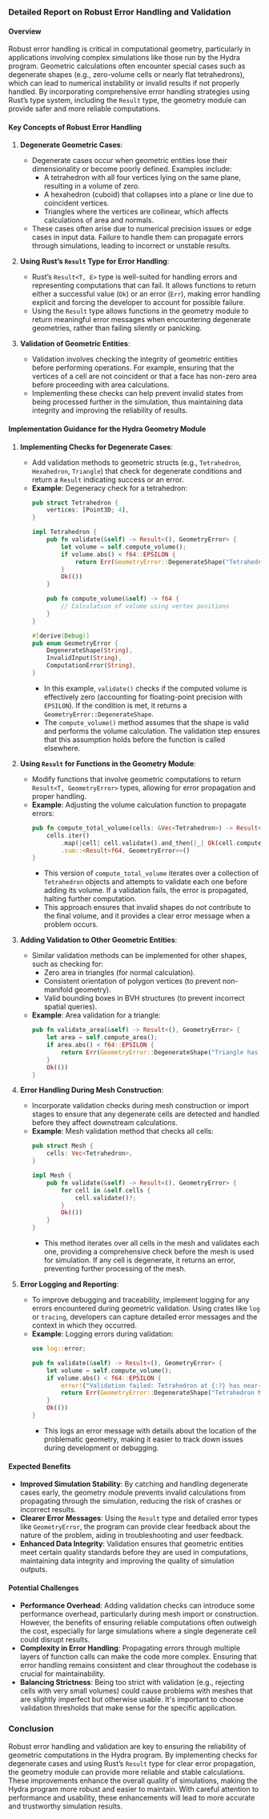 ### Detailed Report on Robust Error Handling and Validation

#### Overview
Robust error handling is critical in computational geometry, particularly in applications involving complex simulations like those run by the Hydra program. Geometric calculations often encounter special cases such as degenerate shapes (e.g., zero-volume cells or nearly flat tetrahedrons), which can lead to numerical instability or invalid results if not properly handled. By incorporating comprehensive error handling strategies using Rust’s type system, including the `Result` type, the geometry module can provide safer and more reliable computations.

#### Key Concepts of Robust Error Handling
1. **Degenerate Geometric Cases**:
   - Degenerate cases occur when geometric entities lose their dimensionality or become poorly defined. Examples include:
     - A tetrahedron with all four vertices lying on the same plane, resulting in a volume of zero.
     - A hexahedron (cuboid) that collapses into a plane or line due to coincident vertices.
     - Triangles where the vertices are collinear, which affects calculations of area and normals.
   - These cases often arise due to numerical precision issues or edge cases in input data. Failure to handle them can propagate errors through simulations, leading to incorrect or unstable results.

2. **Using Rust’s `Result` Type for Error Handling**:
   - Rust’s `Result<T, E>` type is well-suited for handling errors and representing computations that can fail. It allows functions to return either a successful value (`Ok`) or an error (`Err`), making error handling explicit and forcing the developer to account for possible failure.
   - Using the `Result` type allows functions in the geometry module to return meaningful error messages when encountering degenerate geometries, rather than failing silently or panicking.

3. **Validation of Geometric Entities**:
   - Validation involves checking the integrity of geometric entities before performing operations. For example, ensuring that the vertices of a cell are not coincident or that a face has non-zero area before proceeding with area calculations.
   - Implementing these checks can help prevent invalid states from being processed further in the simulation, thus maintaining data integrity and improving the reliability of results.

#### Implementation Guidance for the Hydra Geometry Module

1. **Implementing Checks for Degenerate Cases**:
   - Add validation methods to geometric structs (e.g., `Tetrahedron`, `Hexahedron`, `Triangle`) that check for degenerate conditions and return a `Result` indicating success or an error.
   - **Example**: Degeneracy check for a tetrahedron:
     ```rust
     pub struct Tetrahedron {
         vertices: [Point3D; 4],
     }

     impl Tetrahedron {
         pub fn validate(&self) -> Result<(), GeometryError> {
             let volume = self.compute_volume();
             if volume.abs() < f64::EPSILON {
                 return Err(GeometryError::DegenerateShape("Tetrahedron has near-zero volume".into()));
             }
             Ok(())
         }

         pub fn compute_volume(&self) -> f64 {
             // Calculation of volume using vertex positions
         }
     }

     #[derive(Debug)]
     pub enum GeometryError {
         DegenerateShape(String),
         InvalidInput(String),
         ComputationError(String),
     }
     ```
     - In this example, `validate()` checks if the computed volume is effectively zero (accounting for floating-point precision with `EPSILON`). If the condition is met, it returns a `GeometryError::DegenerateShape`.
     - The `compute_volume()` method assumes that the shape is valid and performs the volume calculation. The validation step ensures that this assumption holds before the function is called elsewhere.

2. **Using `Result` for Functions in the Geometry Module**:
   - Modify functions that involve geometric computations to return `Result<T, GeometryError>` types, allowing for error propagation and proper handling.
   - **Example**: Adjusting the volume calculation function to propagate errors:
     ```rust
     pub fn compute_total_volume(cells: &Vec<Tetrahedron>) -> Result<f64, GeometryError> {
         cells.iter()
             .map(|cell| cell.validate().and_then(|_| Ok(cell.compute_volume())))
             .sum::<Result<f64, GeometryError>>()
     }
     ```
     - This version of `compute_total_volume` iterates over a collection of `Tetrahedron` objects and attempts to validate each one before adding its volume. If a validation fails, the error is propagated, halting further computation.
     - This approach ensures that invalid shapes do not contribute to the final volume, and it provides a clear error message when a problem occurs.

3. **Adding Validation to Other Geometric Entities**:
   - Similar validation methods can be implemented for other shapes, such as checking for:
     - Zero area in triangles (for normal calculation).
     - Consistent orientation of polygon vertices (to prevent non-manifold geometry).
     - Valid bounding boxes in BVH structures (to prevent incorrect spatial queries).
   - **Example**: Area validation for a triangle:
     ```rust
     pub fn validate_area(&self) -> Result<(), GeometryError> {
         let area = self.compute_area();
         if area.abs() < f64::EPSILON {
             return Err(GeometryError::DegenerateShape("Triangle has near-zero area".into()));
         }
         Ok(())
     }
     ```

4. **Error Handling During Mesh Construction**:
   - Incorporate validation checks during mesh construction or import stages to ensure that any degenerate cells are detected and handled before they affect downstream calculations.
   - **Example**: Mesh validation method that checks all cells:
     ```rust
     pub struct Mesh {
         cells: Vec<Tetrahedron>,
     }

     impl Mesh {
         pub fn validate(&self) -> Result<(), GeometryError> {
             for cell in &self.cells {
                 cell.validate()?;
             }
             Ok(())
         }
     }
     ```
     - This method iterates over all cells in the mesh and validates each one, providing a comprehensive check before the mesh is used for simulation. If any cell is degenerate, it returns an error, preventing further processing of the mesh.

5. **Error Logging and Reporting**:
   - To improve debugging and traceability, implement logging for any errors encountered during geometric validation. Using crates like `log` or `tracing`, developers can capture detailed error messages and the context in which they occurred.
   - **Example**: Logging errors during validation:
     ```rust
     use log::error;

     pub fn validate(&self) -> Result<(), GeometryError> {
         let volume = self.compute_volume();
         if volume.abs() < f64::EPSILON {
             error!("Validation failed: Tetrahedron at {:?} has near-zero volume", self.vertices);
             return Err(GeometryError::DegenerateShape("Tetrahedron has near-zero volume".into()));
         }
         Ok(())
     }
     ```
     - This logs an error message with details about the location of the problematic geometry, making it easier to track down issues during development or debugging.

#### Expected Benefits
- **Improved Simulation Stability**: By catching and handling degenerate cases early, the geometry module prevents invalid calculations from propagating through the simulation, reducing the risk of crashes or incorrect results.
- **Clearer Error Messages**: Using the `Result` type and detailed error types like `GeometryError`, the program can provide clear feedback about the nature of the problem, aiding in troubleshooting and user feedback.
- **Enhanced Data Integrity**: Validation ensures that geometric entities meet certain quality standards before they are used in computations, maintaining data integrity and improving the quality of simulation outputs.

#### Potential Challenges
- **Performance Overhead**: Adding validation checks can introduce some performance overhead, particularly during mesh import or construction. However, the benefits of ensuring reliable computations often outweigh the cost, especially for large simulations where a single degenerate cell could disrupt results.
- **Complexity in Error Handling**: Propagating errors through multiple layers of function calls can make the code more complex. Ensuring that error handling remains consistent and clear throughout the codebase is crucial for maintainability.
- **Balancing Strictness**: Being too strict with validation (e.g., rejecting cells with very small volumes) could cause problems with meshes that are slightly imperfect but otherwise usable. It's important to choose validation thresholds that make sense for the specific application.

### Conclusion
Robust error handling and validation are key to ensuring the reliability of geometric computations in the Hydra program. By implementing checks for degenerate cases and using Rust’s `Result` type for clear error propagation, the geometry module can provide more reliable and stable calculations. These improvements enhance the overall quality of simulations, making the Hydra program more robust and easier to maintain. With careful attention to performance and usability, these enhancements will lead to more accurate and trustworthy simulation results.